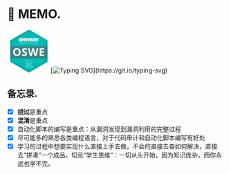 # 📝 MEMO.

<img src="https://github.com/golDen-Scale/for-OSWE/blob/main/OSWE.png" width="100">[![Typing SVG](https://readme-typing-svg.demolab.com/?font=Orbitron\&size=30\&duration=4000\&pause=500\&color=03E6E3\&background=FFA30C00\&center=true\&vCenter=true\&width=700\&height=60\&lines=TRY+HARDER+!)](https://git.io/typing-svg)

## 备忘录.

* [x] **绕过**是重点
* [x] **混淆**是重点
* [x] 自动化脚本的编写是重点：从漏洞发现到漏洞利用的完整过程
* [x] 尽可能多的熟悉各类编程语言，对于代码审计和自动化脚本编写有好处
* [x] 学习的过程中想要实现什么直接上手去做，不会的直接去查如何解决，直接去“拼凑”一个成品。切忌“学生思维”：一切从头开始，因为知识庞杂，而你永远也学不完。
